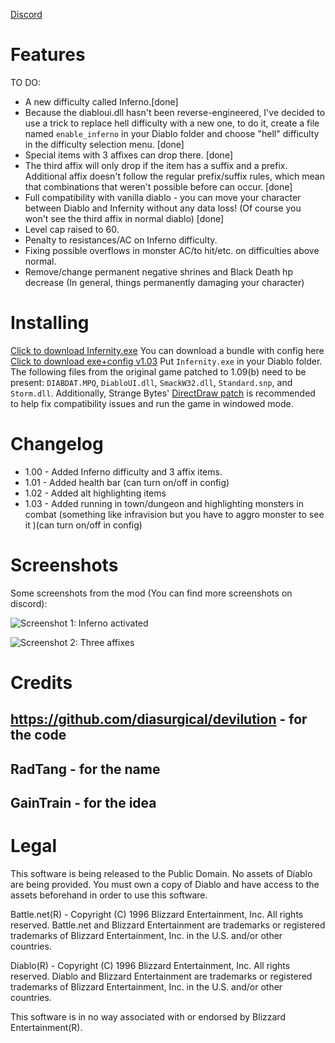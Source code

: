 [Discord](https://discord.gg/rejUw5b)
# Features
TO DO:
- A new difficulty called Inferno.[done]
- Because the diabloui.dll hasn't been reverse-engineered, I've decided to use a trick to replace hell difficulty with a new one, to do it, create a file named `enable_inferno` in your Diablo folder and choose "hell" difficulty in the difficulty selection menu. [done]
- Special items with 3 affixes can drop there. [done]
- The third affix will only drop if the item has a suffix and a prefix. Additional affix doesn't follow the regular prefix/suffix rules, which mean that combinations that weren't possible before can occur. [done]
- Full compatibility with vanilla diablo - you can move your character between Diablo and Infernity without any data loss! (Of course you won't see the third affix in normal diablo) [done]
- Level cap raised to 60.
- Penalty to resistances/AC on Inferno difficulty.
- Fixing possible overflows in monster AC/to hit/etc. on difficulties above normal.
- Remove/change permanent negative shrines and Black Death hp decrease (In general, things permanently damaging your character)

# Installing
[Click to download Infernity.exe](https://github.com/qndel/Infernity/tree/master/Source/Infernity.exe)
You can download a bundle with config here
[Click to download exe+config v1.03](https://github.com/qndel/Infernity/archive/v.1.03.zip)
Put `Infernity.exe` in your Diablo folder. The following files from the original game patched to 1.09(b) need to be present: `DIABDAT.MPQ`, `DiabloUI.dll`, `SmackW32.dll`, `Standard.snp`, and `Storm.dll`.
Additionally, Strange Bytes' [DirectDraw patch](http://www.strangebytes.com/index.php/projects/1-diablo-1-windows-7-vista-patch) is recommended to help fix compatibility issues and run the game in windowed mode.


# Changelog
- 1.00 - Added Inferno difficulty and 3 affix items.
- 1.01 - Added health bar (can turn on/off in config)
- 1.02 - Added alt highlighting items
- 1.03 - Added running in town/dungeon and highlighting monsters in combat (something like infravision but you have to aggro monster to see it )(can turn on/off in config)

# Screenshots
Some screenshots from the mod (You can find more screenshots on discord):

![Screenshot 1: Inferno activated](https://cdn.discordapp.com/attachments/474387916043321364/474565168777658369/unknown.png "Inferno activated")

![Screenshot 2: Three affixes](https://cdn.discordapp.com/attachments/474387916043321364/474426181106794516/unknown.png "Three affixes")

# Credits
## https://github.com/diasurgical/devilution - for the code
## RadTang - for the name
## GainTrain - for the idea

# Legal
This software is being released to the Public Domain. No assets of Diablo are being provided. You must own a copy of Diablo and have access to the assets beforehand in order to use this software.

Battle.net(R) - Copyright (C) 1996 Blizzard Entertainment, Inc. All rights reserved. Battle.net and Blizzard Entertainment are trademarks or registered trademarks of Blizzard Entertainment, Inc. in the U.S. and/or other countries.

Diablo(R) - Copyright (C) 1996 Blizzard Entertainment, Inc. All rights reserved. Diablo and Blizzard Entertainment are trademarks or registered trademarks of Blizzard Entertainment, Inc. in the U.S. and/or other countries.

This software is in no way associated with or endorsed by Blizzard Entertainment(R).
